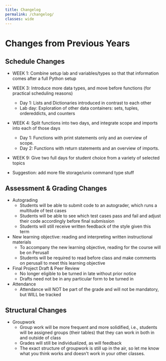 ```yaml
---
title: Changelog
permalink: /changelog/
classes: wide
---
```


# Changes from Previous Years

## Schedule Changes

- WEEK 1: Combine setup lab and variables/types so that that information comes after a full Python setup
- WEEK 3: Introduce more data types, and move before functions (for practical scheduling reasons)
    - Day 1: Lists and Dictionaries introduced in contrast to each other
    - Lab day: Exploration of other data containers: sets, tuples, ordereddicts, and counters
- WEEK 4: Split functions into two days, and integrate scope and imports into each of those days
    - Day 1: Functions with print statements only and an overview of scope. 
    - Day 2: Functions with return statements and an overview of imports.
- WEEK 9: Give two full days for student choice from a variety of selected topics

- Suggestion: add more file storage/unix command type stuff

## Assessment & Grading Changes
- Autograding
  - Students will be able to submit code to an autograder, which runs a multitude of test cases 
  - Students will be able to see which test cases pass and fail and adjust their code accordingly before final submission
  - Students will still receive written feedback of the style given this term
- New learning objective: reading and interpreting written instructional materials 
  - To accompany the new learning objective, reading for the course will be on Perusall
  - Students will be required to read before class and make comments on perusall to meet this learning objective 
- Final Project Draft & Peer Review
  - No longer eligible to be turned in late without prior notice 
  - Drafts need not be in any particular form to be turned in
- Attendance
  - Attendance will NOT be part of the grade and will not be mandatory, but WILL be tracked

## Structural Changes

- Groupwork
  - Group work will be more frequent and more solidified, i.e., students will be assigned groups (their tables) that they can work in both in and outside of class
  - Grades will still be individualized, as will feedback
  - The exact structure of groupwork is still up in the air, so let me know what you think works and doesn't work in your other classes.